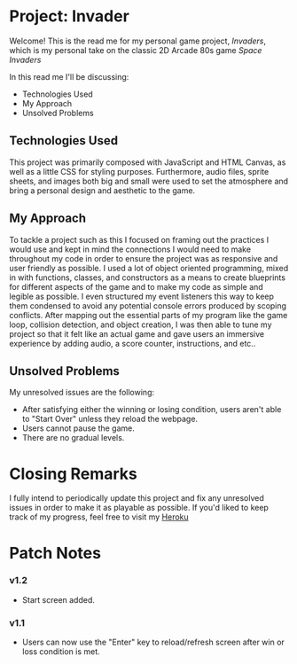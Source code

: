 # Project: Invader

Welcome! This is the read me for my personal game project, *Invaders*, which is my personal take on the classic 2D Arcade 80s game *Space Invaders*

In this read me I'll be discussing:

* Technologies Used
* My Approach
* Unsolved Problems

## Technologies Used

This project was primarily composed with JavaScript and HTML Canvas, as well as a little CSS for styling purposes. Furthermore, audio files, sprite sheets, and images both big and small were used to set the atmosphere and bring a personal design and aesthetic to the game.

## My Approach

To tackle a project such as this I focused on framing out the practices I would use and kept in mind the connections I would need to make throughout my code in order to ensure the project was as responsive and user friendly as possible. I used a lot of object oriented programming, mixed in with functions, classes, and constructors as a means to create blueprints for different aspects of the game and to make my code as simple and legible as possible. I even structured my event listeners this way to keep them condensed to avoid any potential console errors produced by scoping conflicts. After mapping out the essential parts of my program like the game loop, collision detection, and object creation, I was then able to tune my project so that it felt like an actual game and gave users an immersive experience by adding audio, a score counter, instructions, and etc..

## Unsolved Problems

My unresolved issues are the following:
 - After satisfying either the winning or losing condition, users aren't able to "Start Over" unless they reload the webpage.
 - Users cannot pause the game.
 - There are no gradual levels.

 # Closing Remarks

 I fully intend to periodically update this project and fix any unresolved issues in order to make it as playable as possible. If you'd liked to keep track of my progress, feel free to visit my [Heroku](https://invader-cg.herokuapp.com/)

 # Patch Notes
 ### v1.2
 - Start screen added.
 ### v1.1
 - Users can now use the "Enter" key to reload/refresh screen after win or loss condition is met.
